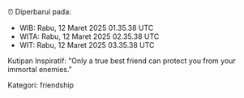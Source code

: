 ⏰ Diperbarui pada:
- WIB: Rabu, 12 Maret 2025 01.35.38 UTC
- WITA: Rabu, 12 Maret 2025 02.35.38 UTC
- WIT: Rabu, 12 Maret 2025 03.35.38 UTC

Kutipan Inspiratif:
"Only a true best friend can protect you from your immortal enemies."


Kategori: friendship

